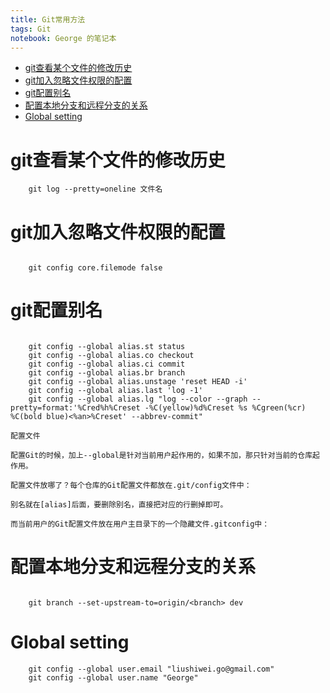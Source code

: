 ```yaml
--- 
title: Git常用方法
tags: Git
notebook: George 的笔记本
---
```


<!-- MarkdownTOC -->

- [git查看某个文件的修改历史](#git查看某个文件的修改历史)
- [git加入忽略文件权限的配置](#git加入忽略文件权限的配置)
- [git配置别名](#git配置别名)
- [配置本地分支和远程分支的关系](#配置本地分支和远程分支的关系)
- [Global setting](#global-setting)

<!-- /MarkdownTOC -->


# git查看某个文件的修改历史

```shell
	git log --pretty=oneline 文件名
```

# git加入忽略文件权限的配置

```shell

	git config core.filemode false

``` 

# git配置别名 

```shell

	git config --global alias.st status
	git config --global alias.co checkout
	git config --global alias.ci commit
	git config --global alias.br branch
	git config --global alias.unstage 'reset HEAD -i'
	git config --global alias.last 'log -1'
	git config --global alias.lg "log --color --graph --pretty=format:'%Cred%h%Creset -%C(yellow)%d%Creset %s %Cgreen(%cr) %C(bold blue)<%an>%Creset' --abbrev-commit"

```

	配置文件

	配置Git的时候，加上--global是针对当前用户起作用的，如果不加，那只针对当前的仓库起作用。

	配置文件放哪了？每个仓库的Git配置文件都放在.git/config文件中：

	别名就在[alias]后面，要删除别名，直接把对应的行删掉即可。

	而当前用户的Git配置文件放在用户主目录下的一个隐藏文件.gitconfig中：


# 配置本地分支和远程分支的关系

```shell
	
	git branch --set-upstream-to=origin/<branch> dev

```

# Global setting

```shell
	git config --global user.email "liushiwei.go@gmail.com"
  	git config --global user.name "George"
```